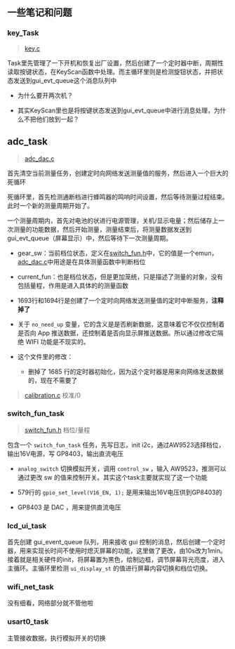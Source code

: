 ## 一些笔记和问题

### key_Task

> [key.c](main/key.c)

Task里先管理了一下开机和恢复出厂设置，然后创建了一个定时器中断，周期性读取按键状态，在KeyScan函数中处理。而主循环里则是检测旋钮状态，并把状态发送到gui_evt_queue这个消息队列中

- 为什么要开两次机？

- 其实KeyScan里也是将按键状态发送到gui_evt_queue中进行消息处理，为什么不把他们放到一起？

## adc_task

> [adc_dac.c](main/adc_dac.c)


首先清空当前测量任务，创建定时向网络发送测量值的服务，然后进入一个巨大的死循环

死循环里，首先检测通断档进行蜂鸣器的鸣响时间设置，然后等待测量过程结束。此时一个新的测量周期开始了。

一个测量周期内，首先对电池的状进行电源管理，关机/显示电量；然后储存上一次测量的功能数据，然后开始测量，测量结束后，将测量数据发送到gui_evt_queue（屏幕显示）中，然后等待下一次测量周期。

- gear_sw：当前档位状态，定义在[switch_fun.h](main/switch_fun.c)中，它的值是一个emun，[adc_dac.c](main/adc_dac.c)中用途是在具体测量函数中判断档位

- current_fun：也是档位状态，但是更加笼统，只是描述了测量的对象，没有包括量程，作用是进入具体的的测量函数

- 1693行和1694行是创建了一个定时向网络发送测量值的定时中断服务，**注释掉了**

- 关于 `no_need_up` 变量，它的含义是是否刷新数据，这意味着它不仅仅控制着是否向 App 推送数据，还控制着是否向显示屏推送数据。所以通过修改它隔绝 WIFI 功能是不现实的。

- 这个文件里的修改：

    - 删掉了 1685 行的定时器初始化，因为这个定时器是用来向网络发送数据的，现在不需要了

> [calibration.c](main/calibration.c)   校准/0

### switch_fun_task

> [switch_fun.h](main/switch_fun.h)   档位/量程

包含一个 `switch_fun_task` 任务，先写日志，init i2c，通过AW9523选择档位，输出16V电源，写 GP8403，输出直流电压

- `analog_switch` 切换模拟开关，调用 `control_sw` ，输入 AW9523，推测可以通过更改 sw 的值来控制开关。其实这个task主要就实现了这一个功能

- 579行的 `gpio_set_level(V16_EN, 1);` 是用来输出16V电压供到GP8403的

- GP8403 是 DAC ，用来提供直流电压

### lcd_ui_task

首先创建 gui_event_queue 队列，用来接收 gui 控制的消息，然后创建一个定时器，用来实现长时间不使用时熄灭屏幕的功能，这里做了更改，由10s改为1min。接着就是相关硬件的init，将屏幕置为黑色，绘制边框，调节屏幕背光亮度，进入主循环。主循环里检测 `ui_display_st` 的值进行屏幕内容切换和档位切换。

### wifi_net_task

没有细看，网络部分就不管他啦

### usart0_task

主管接收数据，执行模拟开关的切换
